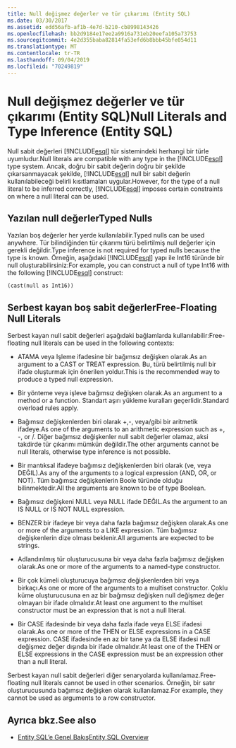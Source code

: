 ```yaml
---
title: Null değişmez değerler ve tür çıkarımı (Entity SQL)
ms.date: 03/30/2017
ms.assetid: edd56afb-af1b-4e7d-b210-cb8998143426
ms.openlocfilehash: bb2d9184e17ee2a9916a731eb20eefa105a73753
ms.sourcegitcommit: 4e2d355baba82814fa53efd6b8bbb45bfe054d11
ms.translationtype: MT
ms.contentlocale: tr-TR
ms.lasthandoff: 09/04/2019
ms.locfileid: "70249819"
---
```

# <a name="null-literals-and-type-inference-entity-sql"></a><span data-ttu-id="98db5-102">Null değişmez değerler ve tür çıkarımı (Entity SQL)</span><span class="sxs-lookup"><span data-stu-id="98db5-102">Null Literals and Type Inference (Entity SQL)</span></span>
<span data-ttu-id="98db5-103">Null sabit değerleri [!INCLUDE[esql](../../../../../../includes/esql-md.md)] tür sistemindeki herhangi bir türle uyumludur.</span><span class="sxs-lookup"><span data-stu-id="98db5-103">Null literals are compatible with any type in the [!INCLUDE[esql](../../../../../../includes/esql-md.md)] type system.</span></span> <span data-ttu-id="98db5-104">Ancak, doğru bir sabit değerin doğru bir şekilde çıkarsanmayacak şekilde, [!INCLUDE[esql](../../../../../../includes/esql-md.md)] null bir sabit değerin kullanılabileceği belirli kısıtlamaları uygular.</span><span class="sxs-lookup"><span data-stu-id="98db5-104">However, for the type of a null literal to be inferred correctly, [!INCLUDE[esql](../../../../../../includes/esql-md.md)] imposes certain constraints on where a null literal can be used.</span></span>  
  
## <a name="typed-nulls"></a><span data-ttu-id="98db5-105">Yazılan null değerler</span><span class="sxs-lookup"><span data-stu-id="98db5-105">Typed Nulls</span></span>  
 <span data-ttu-id="98db5-106">Yazılan boş değerler her yerde kullanılabilir.</span><span class="sxs-lookup"><span data-stu-id="98db5-106">Typed nulls can be used anywhere.</span></span> <span data-ttu-id="98db5-107">Tür bilindiğinden tür çıkarımı türü belirtilmiş null değerler için gerekli değildir.</span><span class="sxs-lookup"><span data-stu-id="98db5-107">Type inference is not required for typed nulls because the type is known.</span></span> <span data-ttu-id="98db5-108">Örneğin, aşağıdaki [!INCLUDE[esql](../../../../../../includes/esql-md.md)] yapı ile Int16 türünde bir null oluşturabilirsiniz:</span><span class="sxs-lookup"><span data-stu-id="98db5-108">For example, you can construct a null of type Int16 with the following [!INCLUDE[esql](../../../../../../includes/esql-md.md)] construct:</span></span>  
  
 `(cast(null as Int16))`  
  
## <a name="free-floating-null-literals"></a><span data-ttu-id="98db5-109">Serbest kayan boş sabit değerler</span><span class="sxs-lookup"><span data-stu-id="98db5-109">Free-Floating Null Literals</span></span>  
 <span data-ttu-id="98db5-110">Serbest kayan null sabit değerleri aşağıdaki bağlamlarda kullanılabilir:</span><span class="sxs-lookup"><span data-stu-id="98db5-110">Free-floating null literals can be used in the following contexts:</span></span>  
  
- <span data-ttu-id="98db5-111">ATAMA veya Işleme ifadesine bir bağımsız değişken olarak.</span><span class="sxs-lookup"><span data-stu-id="98db5-111">As an argument to a CAST or TREAT expression.</span></span> <span data-ttu-id="98db5-112">Bu, türü belirtilmiş null bir ifade oluşturmak için önerilen yoldur.</span><span class="sxs-lookup"><span data-stu-id="98db5-112">This is the recommended way to produce a typed null expression.</span></span>  
  
- <span data-ttu-id="98db5-113">Bir yönteme veya işleve bağımsız değişken olarak.</span><span class="sxs-lookup"><span data-stu-id="98db5-113">As an argument to a method or a function.</span></span> <span data-ttu-id="98db5-114">Standart aşırı yükleme kuralları geçerlidir.</span><span class="sxs-lookup"><span data-stu-id="98db5-114">Standard overload rules apply.</span></span>  
  
- <span data-ttu-id="98db5-115">Bağımsız değişkenlerden biri olarak +,-, veya/gibi bir aritmetik ifadeye.</span><span class="sxs-lookup"><span data-stu-id="98db5-115">As one of the arguments to an arithmetic expression such as +, -, or /.</span></span> <span data-ttu-id="98db5-116">Diğer bağımsız değişkenler null sabit değerler olamaz, aksi takdirde tür çıkarımı mümkün değildir.</span><span class="sxs-lookup"><span data-stu-id="98db5-116">The other arguments cannot be null literals, otherwise type inference is not possible.</span></span>  
  
- <span data-ttu-id="98db5-117">Bir mantıksal ifadeye bağımsız değişkenlerden biri olarak (ve, veya DEĞIL).</span><span class="sxs-lookup"><span data-stu-id="98db5-117">As any of the arguments to a logical expression (AND, OR, or NOT).</span></span> <span data-ttu-id="98db5-118">Tüm bağımsız değişkenlerin Boole türünde olduğu bilinmektedir.</span><span class="sxs-lookup"><span data-stu-id="98db5-118">All the arguments are known to be of type Boolean.</span></span>  
  
- <span data-ttu-id="98db5-119">Bağımsız değişkeni NULL veya NULL ifade DEĞIL.</span><span class="sxs-lookup"><span data-stu-id="98db5-119">As the argument to an IS NULL or IS NOT NULL expression.</span></span>  
  
- <span data-ttu-id="98db5-120">BENZER bir ifadeye bir veya daha fazla bağımsız değişken olarak.</span><span class="sxs-lookup"><span data-stu-id="98db5-120">As one or more of the arguments to a LIKE expression.</span></span> <span data-ttu-id="98db5-121">Tüm bağımsız değişkenlerin dize olması beklenir.</span><span class="sxs-lookup"><span data-stu-id="98db5-121">All arguments are expected to be strings.</span></span>  
  
- <span data-ttu-id="98db5-122">Adlandırılmış tür oluşturucusuna bir veya daha fazla bağımsız değişken olarak.</span><span class="sxs-lookup"><span data-stu-id="98db5-122">As one or more of the arguments to a named-type constructor.</span></span>  
  
- <span data-ttu-id="98db5-123">Bir çok kümeli oluşturucuya bağımsız değişkenlerden biri veya birkaçı.</span><span class="sxs-lookup"><span data-stu-id="98db5-123">As one or more of the arguments to a multiset constructor.</span></span> <span data-ttu-id="98db5-124">Çoklu küme oluşturucusuna en az bir bağımsız değişken null değişmez değer olmayan bir ifade olmalıdır.</span><span class="sxs-lookup"><span data-stu-id="98db5-124">At least one argument to the multiset constructor must be an expression that is not a null literal.</span></span>  
  
- <span data-ttu-id="98db5-125">Bir CASE ifadesinde bir veya daha fazla ifade veya ELSE ifadesi olarak.</span><span class="sxs-lookup"><span data-stu-id="98db5-125">As one or more of the THEN or ELSE expressions in a CASE expression.</span></span> <span data-ttu-id="98db5-126">CASE ifadesinde en az bir tane ya da ELSE ifadesi null değişmez değer dışında bir ifade olmalıdır.</span><span class="sxs-lookup"><span data-stu-id="98db5-126">At least one of the THEN or ELSE expressions in the CASE expression must be an expression other than a null literal.</span></span>  
  
 <span data-ttu-id="98db5-127">Serbest kayan null sabit değerleri diğer senaryolarda kullanılamaz.</span><span class="sxs-lookup"><span data-stu-id="98db5-127">Free-floating null literals cannot be used in other scenarios.</span></span> <span data-ttu-id="98db5-128">Örneğin, bir satır oluşturucusunda bağımsız değişken olarak kullanılamaz.</span><span class="sxs-lookup"><span data-stu-id="98db5-128">For example,  they cannot be used as arguments to a row constructor.</span></span>  
  
## <a name="see-also"></a><span data-ttu-id="98db5-129">Ayrıca bkz.</span><span class="sxs-lookup"><span data-stu-id="98db5-129">See also</span></span>

- [<span data-ttu-id="98db5-130">Entity SQL’e Genel Bakış</span><span class="sxs-lookup"><span data-stu-id="98db5-130">Entity SQL Overview</span></span>](entity-sql-overview.md)
